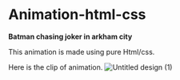 # Animation-html-css
**Batman chasing joker in arkham city**


This animation is made using pure Html/css.<br>

Here is the clip of animation.
![Untitled design (1)](https://github.com/priyans619/Animation-html-css-GR/assets/46921513/f74ebe50-a700-4e9a-ab4c-0b7eb5f1158d)
